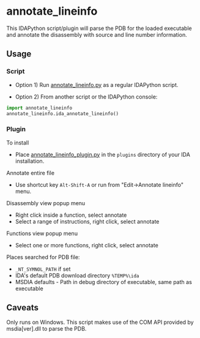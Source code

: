 # annotate_lineinfo

This IDAPython script/plugin will parse the PDB for the loaded executable and annotate the disassembly with source and line number information.

## Usage

### Script
* Option 1) Run [annotate_lineinfo.py](annotate_lineinfo/annotate_lineinfo.py) as a regular IDAPython script.

* Option 2) From another script or the IDAPython console:
```python
import annotate_lineinfo
annotate_lineinfo.ida_annotate_lineinfo()
```

### Plugin
To install
* Place [annotate_lineinfo_plugin.py](annotate_lineinfo_plugin.py) in the `plugins` directory of your IDA installation.

Annotate entire file
* Use shortcut key `Alt-Shift-A` or run from "Edit->Annotate lineinfo" menu.

Disassembly view popup menu
* Right click inside a function, select annotate
* Select a range of instructions, right click, select annotate

Functions view popup menu
* Select one or more functions, right click, select annotate

Places searched for PDB file:
* `_NT_SYMNOL_PATH` if set
* IDA's default PDB download directory `%TEMP%\ida`
* MSDIA defaults - Path in debug directory of executable, same path as executable

## Caveats
Only runs on Windows. This script makes use of the COM API provided by msdia[ver].dll to parse the PDB.
